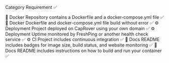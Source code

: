 Category	        Requirement	✅

🐳 Docker	        Repository contains a Dockerfile and a docker-compose.yml file ✅
🐳 Docker	        Dockerfile and docker-compose.yml file build without error ✅
⚙️ Deployment	     Project deployed on CapRover using your own domain ✅
⚙️ Deployment	     Uptime monitored by FreshPing or another health check service ✅
⚙️ CI	             Project includes continuous integration ✅
📝 Docs	            README includes badges for image size, build status, and website monitoring	✅
📝 Docs	            README includes instructions on how to build and run your container	✅
